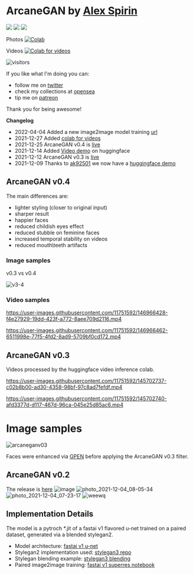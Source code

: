 # ArcaneGAN by [Alex Spirin](https://twitter.com/devdef)

[![][github-release-shield]][github-release-link]
[![][github-release-date-shield]][github-release-link]
[![][github-downloads-shield]][github-downloads-link]


[github-release-shield]: https://img.shields.io/github/v/release/Sxela/ArcaneGAN?style=flat&sort=semver
[github-release-link]: https://github.com/Sxela/ArcaneGAN/releases
[github-release-date-shield]: https://img.shields.io/github/release-date/Sxela/ArcaneGAN?style=flat
[github-downloads-shield]: https://img.shields.io/github/downloads/Sxela/ArcaneGAN/total?style=flat
[github-downloads-link]: https://github.com/Sxela/ArcaneGAN/releases

Photos [![Colab](https://colab.research.google.com/assets/colab-badge.svg)](https://colab.research.google.com/drive/1r1hhciakk5wHaUn1eJk7TP58fV9mjy_W)

Videos [![Colab for videos](https://colab.research.google.com/assets/colab-badge.svg)](https://colab.research.google.com/drive/1ohKCiOwZrhM3pza4L93AHAfMkIkJ5YQF)

![visitors](https://visitor-badge.glitch.me/badge?page_id=sxela_arcanegan_repo)

If you like what I'm doing you can:
- follow me on [twitter](https://twitter.com/devdef)
- check my collections at [opensea](https://opensea.io/collection/ai-scrapers)
- tip me on [patreon](https://www.patreon.com/sxela) 

Thank you for being awesome!

**Changelog**
* 2022-04-04 Added a new image2image model training [url](https://github.com/aarcosg/fastai-course-v3-notes/blob/master/refactored_by_topics/CNN_L7_gan_feature-loss.md)
* 2021-12-27 Added [colab for videos](https://colab.research.google.com/drive/1ohKCiOwZrhM3pza4L93AHAfMkIkJ5YQF)
* 2021-12-25 ArcaneGAN v0.4 is [live](https://github.com/Sxela/ArcaneGAN/releases/tag/v0.4)
* 2021-12-14 Added [Video demo](https://huggingface.co/spaces/sxela/ArcaneGAN-video) on huggingface
* 2021-12-12 ArcaneGAN v0.3 is [live](https://github.com/Sxela/ArcaneGAN/releases/tag/v0.3)
* 2021-12-09 Thanks to [ak92501](https://twitter.com/ak92501) we now have a [huggingface demo](https://huggingface.co/spaces/akhaliq/ArcaneGAN)

## ArcaneGAN v0.4

The main differences are: 
- lighter styling (closer to original input)
- sharper result
- happier faces 
- reduced childish eyes effect
- reduced stubble on feminine faces 
- increased temporal stability on videos
- reduced mouth\teeth artifacts

### Image samples 
v0.3 vs v0.4

![v3-4](https://user-images.githubusercontent.com/11751592/146965930-f66dfd00-e55b-4b84-be83-aed925c08e3a.jpg)

### Video samples


https://user-images.githubusercontent.com/11751592/146966428-f4e27929-19dd-423f-a772-8aee709d2116.mp4



https://user-images.githubusercontent.com/11751592/146966462-6511998e-77f5-4fd2-8ad9-5709bf0cd172.mp4





## ArcaneGAN v0.3 

Videos processed by the huggingface video inference colab.


https://user-images.githubusercontent.com/11751592/145702737-c02b8b00-ad30-4358-98bf-97c8ad7fefdf.mp4



https://user-images.githubusercontent.com/11751592/145702740-afd3377d-d117-467d-96ca-045e25d85ac6.mp4


# Image samples

![arcaneganv03](https://user-images.githubusercontent.com/11751592/145726820-19c77a0e-f5cf-4da8-98c1-7c7d59fa3dfa.jpg)


Faces were enhanced via [GPEN](https://github.com/yangxy/GPEN) before applying the ArcaneGAN v0.3 filter.



## ArcaneGAN v0.2
The release is [here](https://github.com/Sxela/ArcaneGAN/releases/tag/v0.2)
![image](https://user-images.githubusercontent.com/11751592/144801598-3196be69-c462-4637-a267-f246a4460204.png)
![photo_2021-12-04_08-05-34](https://user-images.githubusercontent.com/11751592/144984175-0b063911-4654-499d-a98c-d2e12622dd31.jpg)
![photo_2021-12-04_07-23-17](https://user-images.githubusercontent.com/11751592/144984187-d1679d94-dcd4-43fc-9626-869380410a9b.jpg)
![weewq](https://user-images.githubusercontent.com/11751592/144984243-6387263b-0827-478a-ac1e-1ee93f9ddec6.jpg)

## Implementation Details 

The model is a pytroch *.jit of a fastai v1 flavored u-net trained on a paired dataset, generated via a blended stylegan2.

- Model architecture: [fastai v1 u-net](https://fastai1.fast.ai/vision.models.unet.html)
- Stylegan2 implementation used: [stylegan3 repo](https://github.com/NVlabs/stylegan3)
- Stylegan blending example: [stylegan3 blending](https://github.com/Sxela/stylegan3_blending)
- Paired image2image training: [fastai v1 superres notebook](https://github.com/aarcosg/fastai-course-v3-notes/blob/master/refactored_by_topics/CNN_L7_gan_feature-loss.md)

